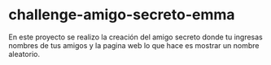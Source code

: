 # challenge-amigo-secreto-emma
En este proyecto se realizo la creación del amigo secreto donde tu ingresas nombres de tus amigos y la pagina web lo que hace es mostrar un nombre aleatorio.
